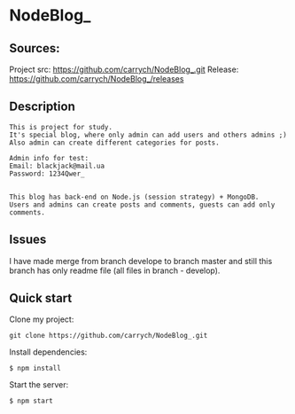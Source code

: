 # NodeBlog_

Sources:
----

Project src: https://github.com/carrych/NodeBlog_.git
Release: https://github.com/carrych/NodeBlog_/releases

Description
----
```
This is project for study.
It's special blog, where only admin can add users and others admins ;)
Also admin can create different categories for posts.

Admin info for test:
Email: blackjack@mail.ua
Password: 1234Qwer_


This blog has back-end on Node.js (session strategy) + MongoDB.
Users and admins can create posts and comments, guests can add only comments.
```
Issues
----
I have made merge from branch develope to branch master and still this branch has only readme file (all files in branch - develop).

Quick start
----
Clone my project:
```
git clone https://github.com/carrych/NodeBlog_.git
```

Install dependencies:
```
$ npm install
```

Start the server:
```
$ npm start
```
